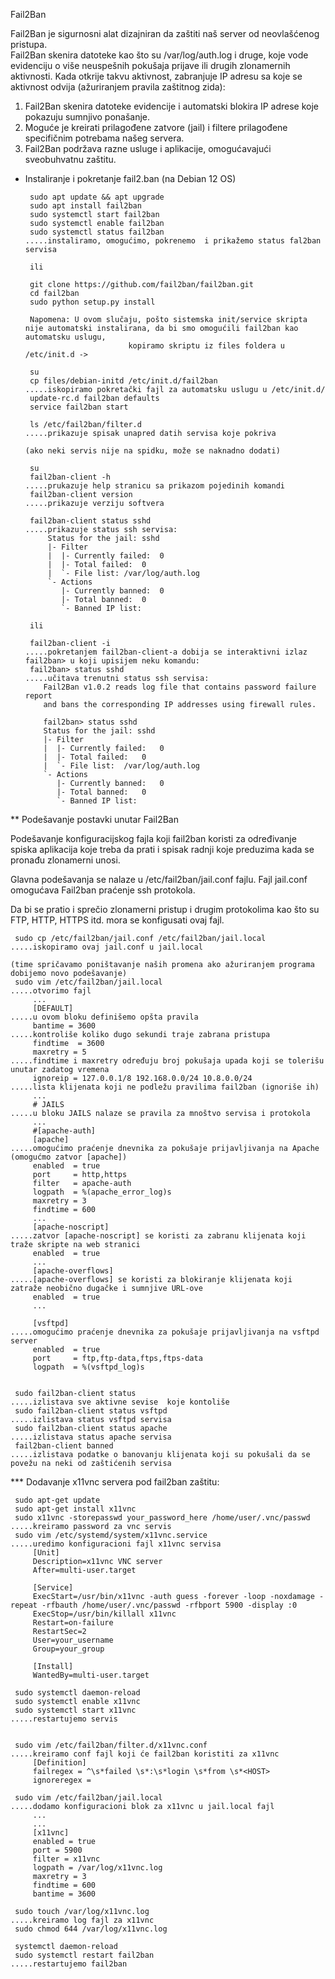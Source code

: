 Fail2Ban
 

Fail2Ban je sigurnosni alat dizajniran da zaštiti naš server od neovlašćenog pristupa.  
Fail2Ban skenira datoteke kao što su /var/log/auth.log i druge, koje vode evidenciju o više neuspešnih pokušaja prijave ili drugih zlonamernih aktivnosti. 
Kada otkrije takvu aktivnost, zabranjuje IP adresu sa koje se aktivnost odvija (ažuriranjem pravila zaštitnog zida):

   1. Fail2Ban skenira datoteke evidencije i automatski blokira IP adrese koje pokazuju sumnjivo ponašanje.
   2. Moguće je kreirati prilagođene zatvore (jail) i filtere prilagođene specifičnim potrebama našeg servera.
   3. Fail2Ban podržava razne usluge i aplikacije, omogućavajući sveobuhvatnu zaštitu.


* Instaliranje i pokretanje fail2.ban (na Debian 12 OS)

       sudo apt update && apt upgrade
       sudo apt install fail2ban
       sudo systemctl start fail2ban
       sudo systemctl enable fail2ban
       sudo systemctl status fail2ban                                         .....instaliramo, omogućimo, pokrenemo  i prikažemo status fal2ban servisa

       ili

       git clone https://github.com/fail2ban/fail2ban.git
       cd fail2ban
       sudo python setup.py install 

       Napomena: U ovom slučaju, pošto sistemska init/service skripta nije automatski instalirana, da bi smo omogućili fail2ban kao automatsku uslugu, 
                             kopiramo skriptu iz files foldera u /etc/init.d ->

       su
       cp files/debian-initd /etc/init.d/fail2ban                              .....iskopiramo pokretački fajl za automatsku uslugu u /etc/init.d/
       update-rc.d fail2ban defaults
       service fail2ban start

       ls /etc/fail2ban/filter.d                                               .....prikazuje spisak unapred datih servisa koje pokriva 
                                                                                                   (ako neki servis nije na spidku, može se naknadno dodati)
 
       su
       fail2ban-client -h                                                      .....prukazuje help stranicu sa prikazom pojedinih komandi
       fail2ban-client version                                                 .....prikazuje verziju softvera

       fail2ban-client status sshd                                             .....prikazuje status ssh servisa:
           Status for the jail: sshd
           |- Filter
           |  |- Currently failed:	0
           |  |- Total failed:	0
           |  `- File list:	/var/log/auth.log
           `- Actions
              |- Currently banned:	0
              |- Total banned:	0
              `- Banned IP list:

       ili

       fail2ban-client -i                                                      .....pokretanjem fail2ban-client-a dobija se interaktivni izlaz fail2ban> u koji upisijem neku komandu:
       fail2ban> status sshd                                                        .....učitava trenutni status ssh servisa:
          Fail2Ban v1.0.2 reads log file that contains password failure report
          and bans the corresponding IP addresses using firewall rules.

          fail2ban> status sshd
          Status for the jail: sshd
          |- Filter
          |  |- Currently failed:	0
          |  |- Total failed:	0
          |  `- File list:	/var/log/auth.log
          `- Actions
             |- Currently banned:	0
             |- Total banned:	0
             `- Banned IP list:


** Podešavanje postavki unutar Fail2Ban

Podešavanje konfiguracijskog fajla koji fail2ban koristi za određivanje spiska aplikacija koje treba da prati i spisak radnji koje preduzima kada se pronađu zlonamerni unosi. 

Glavna podešavanja se nalaze u /etc/fail2ban/jail.conf fajlu. Fajl jail.conf omogućava Fail2ban praćenje ssh protokola.

Da bi se pratio i sprečio zlonamerni pristup i drugim protokolima kao što su FTP, HTTP, HTTPS itd. mora se konfigusati ovaj fajl.

     sudo cp /etc/fail2ban/jail.conf /etc/fail2ban/jail.local          .....iskopiramo ovaj jail.conf u jail.local 
                                                                            (time spričavamo poništavanje naših promena ako ažuriranjem programa dobijemo novo podešavanje)
     sudo vim /etc/fail2ban/jail.local                                 .....otvorimo fajl
         ...
         [DEFAULT]                                                     .....u ovom bloku definišemo opšta pravila
         bantime = 3600                                                     .....kontroliše koliko dugo sekundi traje zabrana pristupa
         findtime  = 3600                                                
         maxretry = 5                                                       .....findtime i maxretry određuju broj pokušaja upada koji se tolerišu unutar zadatog vremena
         ignoreip = 127.0.0.1/8 192.168.0.0/24 10.8.0.0/24                  .....lista klijenata koji ne podležu pravilima fail2ban (ignoriše ih)
         ...
         # JAILS                                                       .....u bloku JAILS nalaze se pravila za mnoštvo servisa i protokola
         ...
         #[apache-auth]                                                     
         [apache]                                                           .....omogućimo praćenje dnevnika za pokušaje prijavljivanja na Apache (omogućmo zatvor [apache])
         enabled  = true
         port     = http,https
         filter   = apache-auth
         logpath  = %(apache_error_log)s
         maxretry = 3
         findtime = 600
         ...
         [apache-noscript]                                                  .....zatvor [apache-noscript] se koristi za zabranu klijenata koji traže skripte na web stranici 
         enabled  = true
         ...
         [apache-overflows]                                                 .....[apache-overflows] se koristi za blokiranje klijenata koji zatraže neobično dugačke i sumnjive URL-ove
         enabled  = true
         ...

         [vsftpd]                                                           .....omogućimo praćenje dnevnika za pokušaje prijavljivanja na vsftpd server
         enabled  = true
         port     = ftp,ftp-data,ftps,ftps-data
         logpath  = %(vsftpd_log)s


     sudo fail2ban-client status                                            .....izlistava sve aktivne sevise  koje kontoliše
     sudo fail2ban-client status vsftpd                                     .....izlistava status vsftpd servisa
     sudo fail2ban-client status apache                                     .....izlistava status apache servisa
     fail2ban-client banned                                                 .....izlistava podatke o banovanju klijenata koji su pokušali da se povežu na neki od zaštićenih servisa



*** Dodavanje x11vnc servera pod fail2ban zaštitu:

     sudo apt-get update
     sudo apt-get install x11vnc
     sudo x11vnc -storepasswd your_password_here /home/user/.vnc/passwd     .....kreiramo password za vnc servis 
     sudo vim /etc/systemd/system/x11vnc.service                            .....uredimo konfiguracioni fajl x11vnc servisa
         [Unit]
         Description=x11vnc VNC server
         After=multi-user.target

         [Service]
         ExecStart=/usr/bin/x11vnc -auth guess -forever -loop -noxdamage -repeat -rfbauth /home/user/.vnc/passwd -rfbport 5900 -display :0
         ExecStop=/usr/bin/killall x11vnc
         Restart=on-failure
         RestartSec=2
         User=your_username
         Group=your_group

         [Install]
         WantedBy=multi-user.target

     sudo systemctl daemon-reload
     sudo systemctl enable x11vnc
     sudo systemctl start x11vnc                                           .....restartujemo servis


     sudo vim /etc/fail2ban/filter.d/x11vnc.conf                           .....kreiramo conf fajl koji će fail2ban koristiti za x11vnc
         [Definition]
         failregex = ^\s*failed \s*:\s*login \s*from \s*<HOST>
         ignoreregex =

     sudo vim /etc/fail2ban/jail.local                                     .....dodamo konfiguracioni blok za x11vnc u jail.local fajl
         ...
         ...
         [x11vnc]
         enabled = true
         port = 5900
         filter = x11vnc
         logpath = /var/log/x11vnc.log
         maxretry = 3
         findtime = 600
         bantime = 3600

     sudo touch /var/log/x11vnc.log                                        .....kreiramo log fajl za x11vnc
     sudo chmod 644 /var/log/x11vnc.log

     systemctl daemon-reload
     sudo systemctl restart fail2ban                                       .....restartujemo fail2ban
